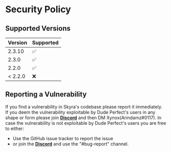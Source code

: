 # Security Policy

## Supported Versions

| Version | Supported          |
| ------- | ------------------ |
| 2.3.10   | :white_check_mark: |
| 2.3.0   | :white_check_mark: |
| 2.2.0   | :white_check_mark: |
| < 2.2.0 | :x:                |

## Reporting a Vulnerability

If you find a vulnerability in Skyra's codebase please report it immediately.
If you deem the vulnerability exploitable by Dude Perfect's users in any shape or form please join [**Discord**](https://discord.gg/ZzbZpdw) and then DM Xynox(Arindamz#0117).
In case the vulnerability is not exploitable by Dude Perfect's users you are free to either:

-   Use the GitHub issue tracker to report the issue
-   or join the [**Discord**](https://discord.gg/ZzbZpdw) and use the "#bug-report" channel.
